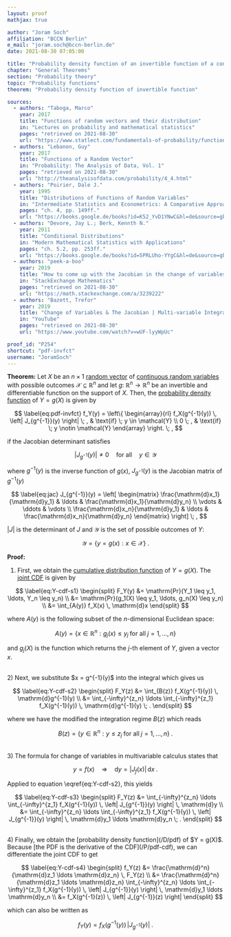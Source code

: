 ```yaml
---
layout: proof
mathjax: true

author: "Joram Soch"
affiliation: "BCCN Berlin"
e_mail: "joram.soch@bccn-berlin.de"
date: 2021-08-30 07:05:00

title: "Probability density function of an invertible function of a continuous random vector"
chapter: "General Theorems"
section: "Probability theory"
topic: "Probability functions"
theorem: "Probability density function of invertible function"

sources:
  - authors: "Taboga, Marco"
    year: 2017
    title: "Functions of random vectors and their distribution"
    in: "Lectures on probability and mathematical statistics"
    pages: "retrieved on 2021-08-30"
    url: "https://www.statlect.com/fundamentals-of-probability/functions-of-random-vectors"
  - authors: "Lebanon, Guy"
    year: 2017
    title: "Functions of a Random Vector"
    in: "Probability: The Analysis of Data, Vol. 1"
    pages: "retrieved on 2021-08-30"
    url: "http://theanalysisofdata.com/probability/4_4.html"
  - authors: "Poirier, Dale J."
    year: 1995
    title: "Distributions of Functions of Random Variables"
    in: "Intermediate Statistics and Econometrics: A Comparative Approach"
    pages: "ch. 4, pp. 149ff."
    url: "https://books.google.de/books?id=K52_YvD1YNwC&hl=de&source=gbs_navlinks_s"
  - authors: "Devore, Jay L.; Berk, Kennth N."
    year: 2011
    title: "Conditional Distributions"
    in: "Modern Mathematical Statistics with Applications"
    pages: "ch. 5.2, pp. 253ff."
    url: "https://books.google.de/books?id=5PRLUho-YYgC&hl=de&source=gbs_navlinks_s"
  - authors: "peek-a-boo"
    year: 2019
    title: "How to come up with the Jacobian in the change of variables formula"
    in: "StackExchange Mathematics"
    pages: "retrieved on 2021-08-30"
    url: "https://math.stackexchange.com/a/3239222"
  - authors: "Bazett, Trefor"
    year: 2019
    title: "Change of Variables & The Jacobian | Multi-variable Integration"
    in: "YouTube"
    pages: "retrieved on 2021-08-30"
    url: "https://www.youtube.com/watch?v=wUF-lyyWpUc"

proof_id: "P254"
shortcut: "pdf-invfct"
username: "JoramSoch"
---
```



**Theorem:** Let $X$ be an $n \times 1$ [random vector](/D/rvec) of [continuous random variables](/D/rvar-disc) with possible outcomes $\mathcal{X} \subseteq \mathbb{R}^n$ and let $g: \; \mathbb{R}^n \rightarrow \mathbb{R}^n$ be an invertible and differentiable function on the support of $X$. Then, the [probability density function](/D/pdf) of $Y = g(X)$ is given by

$$ \label{eq:pdf-invfct}
f_Y(y) = \left\{
\begin{array}{rl}
f_X(g^{-1}(y)) \, \left| J_{g^{-1}}(y) \right| \; , & \text{if} \; y \in \mathcal{Y} \\
0 \; , & \text{if} \; y \notin \mathcal{Y}
\end{array}
\right. \; ,
$$

if the Jacobian determinant satisfies

$$ \label{eq:jac-det}
\left| J_{g^{-1}}(y) \right| \neq 0 \quad \text{for all} \quad y \in \mathcal{Y}
$$

where $g^{-1}(y)$ is the inverse function of $g(x)$, $J_{g^{-1}}(y)$ is the Jacobian matrix of $g^{-1}(y)$

$$ \label{eq:jac}
J_{g^{-1}}(y) = \left[ \begin{matrix}
\frac{\mathrm{d}x_1}{\mathrm{d}y_1} & \ldots & \frac{\mathrm{d}x_1}{\mathrm{d}y_n} \\
\vdots & \ddots & \vdots \\
\frac{\mathrm{d}x_n}{\mathrm{d}y_1} & \ldots & \frac{\mathrm{d}x_n}{\mathrm{d}y_n}
\end{matrix} \right] \; ,
$$

$\lvert J \rvert$ is the determinant of $J$ and $\mathcal{Y}$ is the set of possible outcomes of $Y$:

$$ \label{eq:Y-range}
\mathcal{Y} = \left\lbrace y = g(x): x \in \mathcal{X} \right\rbrace \; .
$$


**Proof:**

1) First, we obtain the [cumulative distribution function](/D/cdf) of $Y = g(X)$. The [joint CDF](/D/cdf-joint) is given by

$$ \label{eq:Y-cdf-s1}
\begin{split}
F_Y(y) &= \mathrm{Pr}(Y_1 \leq y_1, \ldots, Y_n \leq y_n) \\
&= \mathrm{Pr}(g_1(X) \leq y_1, \ldots, g_n(X) \leq y_n) \\
&= \int_{A(y)} f_X(x) \, \mathrm{d}x
\end{split}
$$

where $A(y)$ is the following subset of the $n$-dimensional Euclidean space:

$$ \label{eq:A-y}
A(y) = \left\lbrace x \in \mathbb{R}^n: g_j(x) \leq y_j \; \text{for all} \; j = 1, \ldots, n \right\rbrace
$$

and $g_j(X)$ is the function which returns the $j$-th element of $Y$, given a vector $x$.

<br>
2) Next, we substitute $x = g^{-1}(y)$ into the integral which gives us

$$ \label{eq:Y-cdf-s2}
\begin{split}
F_Y(z) &= \int_{B(z)} f_X(g^{-1}(y)) \, \mathrm{d}g^{-1}(y) \\
&= \int_{-\infty}^{z_n} \ldots \int_{-\infty}^{z_1} f_X(g^{-1}(y)) \, \mathrm{d}g^{-1}(y) \; .
\end{split}
$$

where we have the modified the integration regime $B(z)$ which reads

$$ \label{eq:B-z}
B(z) = \left\lbrace y \in \mathbb{R}^n: y \leq z_j \; \text{for all} \; j = 1, \ldots, n \right\rbrace \; .
$$

<br>
3) The formula for change of variables in multivariable calculus states that

$$ \label{eq:cov-multi}
y = f(x) \quad \Rightarrow \quad \mathrm{d}y = \left| J_f(x) \right| \, \mathrm{d}x \; .
$$

Applied to equation \eqref{eq:Y-cdf-s2}, this yields

$$ \label{eq:Y-cdf-s3}
\begin{split}
F_Y(z) &= \int_{-\infty}^{z_n} \ldots \int_{-\infty}^{z_1} f_X(g^{-1}(y)) \, \left| J_{g^{-1}}(y) \right| \, \mathrm{d}y \\
&= \int_{-\infty}^{z_n} \ldots \int_{-\infty}^{z_1} f_X(g^{-1}(y)) \, \left| J_{g^{-1}}(y) \right| \, \mathrm{d}y_1 \ldots \mathrm{d}y_n \; .
\end{split}
$$

<br>
4) Finally, we obtain the [probability density function](/D/pdf) of $Y = g(X)$. Because [the PDF is the derivative of the CDF](/P/pdf-cdf), we can differentiate the joint CDF to get

$$ \label{eq:Y-cdf-s4}
\begin{split}
f_Y(z) &= \frac{\mathrm{d}^n}{\mathrm{d}z_1 \ldots \mathrm{d}z_n} \, F_Y(z) \\
&= \frac{\mathrm{d}^n}{\mathrm{d}z_1 \ldots \mathrm{d}z_n} \int_{-\infty}^{z_n} \ldots \int_{-\infty}^{z_1} f_X(g^{-1}(y)) \, \left| J_{g^{-1}}(y) \right| \, \mathrm{d}y_1 \ldots \mathrm{d}y_n \\
&= f_X(g^{-1}(z)) \, \left| J_{g^{-1}}(z) \right|
\end{split}
$$

which can also be written as

$$ \label{eq:pdf-invfct-qed}
f_Y(y) = f_X(g^{-1}(y)) \, \left| J_{g^{-1}}(y) \right| \; .
$$